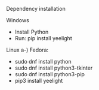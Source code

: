 Dependency installation

Windows
- Install Python
- Run: pip install yeelight


Linux
a-) Fedora:
- sudo dnf install python
- sudo dnf install python3-tkinter 
- sudo dnf install python3-pip
- pip3 install yeelight
